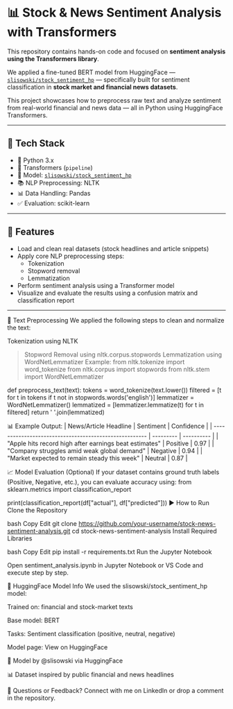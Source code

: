 # 📊 Stock & News Sentiment Analysis with Transformers

This repository contains hands-on code and focused on **sentiment analysis using the Transformers library**.

We applied a fine-tuned BERT model from HuggingFace — [`slisowski/stock_sentiment_hp`](https://huggingface.co/slisowski/stock_sentiment_hp) — specifically built for sentiment classification in **stock market and financial news datasets**.

This project showcases how to preprocess raw text and analyze sentiment from real-world financial and news data — all in Python using HuggingFace Transformers.

---

## 🔧 Tech Stack

- 🐍 Python 3.x  
- 🤗 Transformers (`pipeline`)  
- 🧠 Model: [`slisowski/stock_sentiment_hp`](https://huggingface.co/slisowski/stock_sentiment_hp)  
- 📚 NLP Preprocessing: NLTK  
- 📊 Data Handling: Pandas  
- ✅ Evaluation: scikit-learn

---

## 🚀 Features

- Load and clean real datasets (stock headlines and article snippets)
- Apply core NLP preprocessing steps:
  - Tokenization
  - Stopword removal
  - Lemmatization
- Perform sentiment analysis using a Transformer model
- Visualize and evaluate the results using a confusion matrix and classification report

---
🧼 Text Preprocessing
We applied the following steps to clean and normalize the text:

Tokenization using NLTK

> Stopword Removal using nltk.corpus.stopwords
> Lemmatization using WordNetLemmatizer
Example:
from nltk.tokenize import word_tokenize
from nltk.corpus import stopwords
from nltk.stem import WordNetLemmatizer

def preprocess_text(text):
    tokens = word_tokenize(text.lower())
    filtered = [t for t in tokens if t not in stopwords.words('english')]
    lemmatizer = WordNetLemmatizer()
    lemmatized = [lemmatizer.lemmatize(t) for t in filtered]
    return ' '.join(lemmatized)

📊 Example Output:
| News/Article Headline                                  | Sentiment | Confidence |
| ------------------------------------------------------ | --------- | ---------- |
| "Apple hits record high after earnings beat estimates" | Positive  | 0.97       |
| "Company struggles amid weak global demand"            | Negative  | 0.94       |
| "Market expected to remain steady this week"           | Neutral   | 0.87       |


📈 Model Evaluation (Optional)
If your dataset contains ground truth labels (Positive, Negative, etc.), you can evaluate accuracy using:
from sklearn.metrics import classification_report

print(classification_report(df["actual"], df["predicted"]))
▶️ How to Run
Clone the Repository

bash
Copy
Edit
git clone https://github.com/your-username/stock-news-sentiment-analysis.git
cd stock-news-sentiment-analysis
Install Required Libraries

bash
Copy
Edit
pip install -r requirements.txt
Run the Jupyter Notebook

Open sentiment_analysis.ipynb in Jupyter Notebook or VS Code and execute step by step.

🔗 HuggingFace Model Info
We used the slisowski/stock_sentiment_hp model:

Trained on: financial and stock-market texts

Base model: BERT

Tasks: Sentiment classification (positive, neutral, negative)

Model page: View on HuggingFace

🧠 Model by @slisowski via HuggingFace

📊 Dataset inspired by public financial and news headlines

💬 Questions or Feedback?
Connect with me on LinkedIn or drop a comment in the repository.


